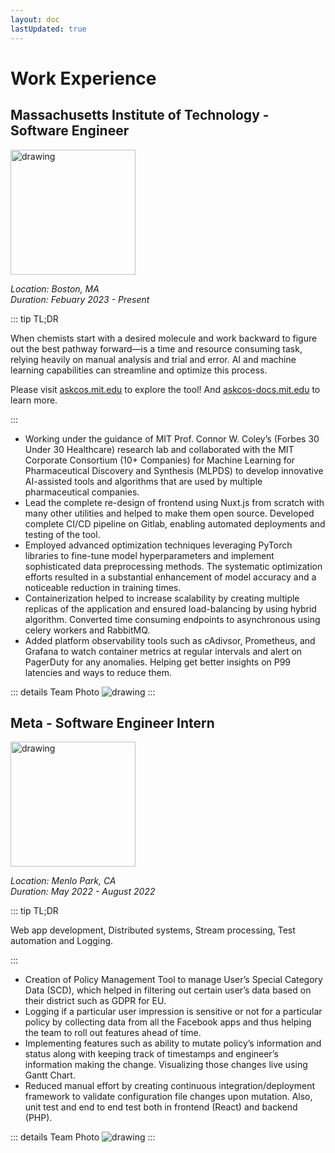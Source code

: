 ```yaml
---
layout: doc
lastUpdated: true
---
```

# Work Experience
## Massachusetts Institute of Technology - Software Engineer
<img src="https://upload.wikimedia.org/wikipedia/commons/0/0c/MIT_logo.svg" alt="drawing" width="200"/>

*Location: Boston, MA*  
*Duration: Febuary 2023 - Present*


::: tip TL;DR

When chemists start with a desired molecule and work backward to figure out the best pathway forward—is a time and resource consuming task, relying heavily on manual analysis and trial and error. AI and machine learning capabilities can streamline and optimize this process.

Please visit [askcos.mit.edu](https://askcos.mit.edu) to explore the tool! And [askcos-docs.mit.edu](https://askcos-docs.mit.edu) to learn more.

:::

- Working under the guidance of MIT Prof. Connor W. Coley’s (Forbes 30 Under 30 Healthcare) research lab and collaborated
with the MIT Corporate Consortium (10+ Companies) for Machine Learning for Pharmaceutical Discovery and Synthesis
(MLPDS) to develop innovative AI-assisted tools and algorithms that are used by multiple pharmaceutical companies.
- Lead the complete re-design of frontend using Nuxt.js from scratch with many other utilities and helped to make them open
source. Developed complete CI/CD pipeline on Gitlab, enabling automated deployments and testing of the tool.
- Employed advanced optimization techniques leveraging PyTorch libraries to fine-tune model hyperparameters and
implement sophisticated data preprocessing methods. The systematic optimization efforts resulted in a substantial
enhancement of model accuracy and a noticeable reduction in training times.
- Containerization helped to increase scalability by creating multiple replicas of the application and ensured load-balancing by
using hybrid algorithm. Converted time consuming endpoints to asynchronous using celery workers and RabbitMQ.
- Added platform observability tools such as cAdivsor, Prometheus, and Grafana to watch container metrics at regular intervals
and alert on PagerDuty for any anomalies. Helping get better insights on P99 latencies and ways to reduce them.

::: details Team Photo
<img src="/mit_team.png" alt="drawing"/>
:::

## Meta - Software Engineer Intern
<img src="https://upload.wikimedia.org/wikipedia/commons/7/7b/Meta_Platforms_Inc._logo.svg" alt="drawing" width="200"/>

*Location: Menlo Park, CA*  
*Duration: May 2022 - August 2022*

::: tip TL;DR

Web app development, Distributed systems, Stream processing, Test automation and Logging.

:::

- Creation of Policy Management Tool to manage User’s Special Category Data (SCD), which helped in filtering out certain
user’s data based on their district such as GDPR for EU.
- Logging if a particular user impression is sensitive or not for a particular policy by collecting data from all the Facebook apps
and thus helping the team to roll out features ahead of time.
- Implementing features such as ability to mutate policy’s information and status along with keeping track of timestamps and
engineer’s information making the change. Visualizing those changes live using Gantt Chart.
- Reduced manual effort by creating continuous integration/deployment framework to validate configuration file changes
upon mutation. Also, unit test and end to end test both in frontend (React) and backend (PHP).

::: details Team Photo
<img src="/Meta_team.jpeg" alt="drawing"/>
:::

